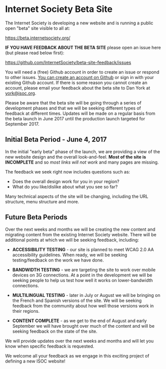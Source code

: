 # Internet Society Beta Site
The Internet Society is developing a new website and is running a public open "beta" site visible to all at:

https://beta.internetsociety.org/

**IF YOU HAVE FEEDBACK ABOUT THE BETA SITE** please open an issue here (but please read below first):

https://github.com/InternetSociety/beta-site-feedback/issues

You will need a (free) Github account in order to create an issue or respond to other issues. [You can create an account on Github](https://github.com/join) or sign in with your existing Github account. If there is some reason you cannot create an account, please email your feedback about the beta site to Dan York at [york@isoc.org](mailto:york@isoc.org).

Please be aware that the beta site will be going through a series of development phases and that we will be seeking different types of feedback at different times. Updates will be made on a regular basis from the beta launch in June 2017 until the production launch targeted for September 2017.

## Initial Beta Period - June 4, 2017

In the initial "early beta" phase of the launch, we are providing a view of the new website design and the overall look-and-feel. **Most of the site is INCOMPLETE** and so *most links will not work* and many pages are missing. 

The feedback we seek right now includes questions such as:

* Does the overall design work for you in your region?
* What do you like/dislike about what you see so far?

Many technical aspects of the site will be changing, including the URL structure, menu structure and more.

## Future Beta Periods

Over the next weeks and months we will be creating the new content and migrating content from the existing Internet Society website. There will be additional points at which we will be seeking feedback, including:

* **ACCESSIBILITY TESTING** - our site is planned to meet WCAG 2.0 AA accessibility guidelines. When ready, we will be seeking testing/feedback on the work we have done.

* **BANDWIDTH TESTING** - we are targeting the site to work over mobile devices on 3G connections. At a point in the development we will be seeking people to help us test how well it works on lower-bandwidth connections.

* **MULTILINGUAL TESTING** - later in July or August we will be bringing on the French and Spanish versions of the site. We will be seeking feedback from the community about how well those versions work in their regions.

* **CONTENT COMPLETE** - as we get to the end of August and early September we will have brought over much of the content and will be seeking feedback on the state of the site.

We will provide updates over the next weeks and months and will let you know when specific feedback is requested.

We welcome all your feedback as we engage in this exciting project of defining a new ISOC website!
